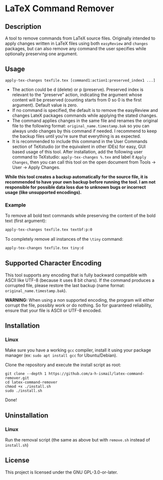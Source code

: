 # LaTeX Command Remover

## Description

A tool to remove commands from LaTeX source files. Originally intended to apply changes written in LaTeX files using both `easyReview` and `changes` packages, but can also remove any command the user specifies while optionally preserving one argument.

## Usage

```
apply-tex-changes texfile.tex [command1:action1:preserved_index1 ...]
```

- The action could be d (delete) or p (preserve).
Preserved index is relevant to the "preserve" action, indicating the argument whose content will be preserved (counting starts from 0 so 0 is the first argument). Default value is zero.
- If no command is specified, the default is to remove the easyReview and changes LateX packages commands while applying the stated changes.
- The command applies changes in the same file and renames the original file to the following format: `original_name.timestamp.bak` so you can always undo changes by this command if needed. I recommend to keep the backup files until you're sure that everything is as expected.
- It is recommended to include this command in the User Commands section of TeXstudio (or the equivalent in other IDEs) for easy, GUI based usage of this tool. After installation, add the following user command to TeXstudio: `apply-tex-changes %.tex` and label it `Apply Changes`, then you can call this tool on the open document from Tools -> User -> Apply Changes.

**While this tool creates a backup automatically for the source file, it is recommended to have your own backup before running the tool. I am not responsible for possible data loss due to unknown bugs or incorrect usage (like unsupported encodings).**

### Example

To remove all bold text commands while preserving the content of the bold text (first argument):

```bash
apply-tex-changes texfile.tex textbf:p:0
```

To completely remove all instances of the `\tiny` command:

```bash
apply-tex-changes texfile.tex tiny:d
```

## Supported Character Encoding

This tool supports any encoding that is fully backward compatible with ASCII like UTF-8 (because it uses 8 bit chars). If the command produces a corrupted file, please restore the last backup (name format: `original_name.timestamp.bak`).

**WARNING:** When using a non supported encoding, the program will either corrupt the file, possibly work or do nothing. So for guaranteed reliability, ensure that your file is ASCII or UTF-8 encoded.

## Installation

### Linux

Make sure you have a working `gcc` compiler, install it using your package manager (ex: `sudo apt install gcc` for Ubuntu/Debian).

Clone the repository and execute the install script as root:

```
git clone --depth 1 https://github.com/a-h-ismail/latex-command-remover.git
cd latex-command-remover
chmod +x ./install.sh
sudo ./install.sh
```

Done!

## Uninstallation

### Linux

Run the removal script (the same as above but with `remove.sh` instead of `install.sh`)

## License

This project is licensed under the GNU GPL-3.0-or-later.